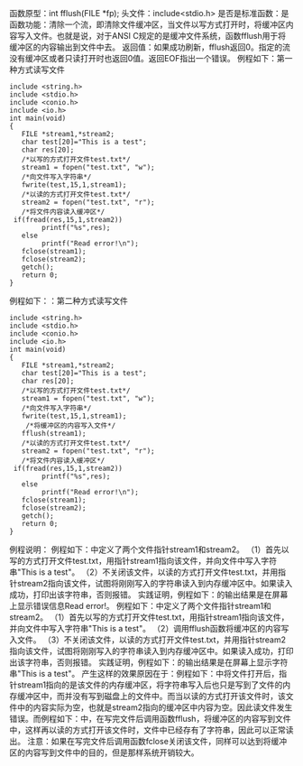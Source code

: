 函数原型：int fflush(FILE *fp);
头文件：include<stdio.h>
是否是标准函数：是
函数功能：清除一个流，即清除文件缓冲区，当文件以写方式打开时，将缓冲区内容写入文件。也就是说，对于ANSI C规定的是缓冲文件系统，函数fflush用于将缓冲区的内容输出到文件中去。
返回值：如果成功刷新，fflush返回0。指定的流没有缓冲区或者只读打开时也返回0值。返回EOF指出一个错误。
例程如下：第一种方式读写文件 
```  
include <string.h>
include <stdio.h>
include <conio.h>
include <io.h>
int main(void)
{
   FILE *stream1,*stream2;
   char test[20]="This is a test";
   char res[20];
   /*以写的方式打开文件test.txt*/
   stream1 = fopen("test.txt", "w");
   /*向文件写入字符串*/
   fwrite(test,15,1,stream1);
   /*以读的方式打开文件test.txt*/
   stream2 = fopen("test.txt", "r");
   /*将文件内容读入缓冲区*/
 if(fread(res,15,1,stream2))
        printf("%s",res);
   else
        printf("Read error!\n");
   fclose(stream1);
   fclose(stream2);
   getch();
   return 0;
}
```
例程如下：：第二种方式读写文件
```  
include <string.h>
include <stdio.h>
include <conio.h>
include <io.h>
int main(void)
{
   FILE *stream1,*stream2;
   char test[20]="This is a test";
   char res[20];
   /*以写的方式打开文件test.txt*/
   stream1 = fopen("test.txt", "w");
   /*向文件写入字符串*/
   fwrite(test,15,1,stream1);
	/*将缓冲区的内容写入文件*/
   fflush(stream1);
   /*以读的方式打开文件test.txt*/
   stream2 = fopen("test.txt", "r");
   /*将文件内容读入缓冲区*/
 if(fread(res,15,1,stream2))
        printf("%s",res);
   else
        printf("Read error!\n");
   fclose(stream1);
   fclose(stream2);
   getch();
   return 0;
}
```
例程说明：
例程如下：中定义了两个文件指针stream1和stream2。
（1）首先以写的方式打开文件test.txt，用指针stream1指向该文件，并向文件中写入字符串"This is a test"。
（2）不关闭该文件，以读的方式打开文件test.txt，并用指针stream2指向该文件，试图将刚刚写入的字符串读入到内存缓冲区中。如果读入成功，打印出该字符串，否则报错。
实践证明，例程如下：的输出结果是在屏幕上显示错误信息Read error!。
例程如下：中定义了两个文件指针stream1和stream2。
（1）首先以写的方式打开文件test.txt，用指针stream1指向该文件，并向文件中写入字符串"This is a test"。
（2）调用fflush函数将缓冲区的内容写入文件。
（3）不关闭该文件，以读的方式打开文件test.txt，并用指针stream2指向该文件，试图将刚刚写入的字符串读入到内存缓冲区中。如果读入成功，打印出该字符串，否则报错。
实践证明，例程如下：的输出结果是在屏幕上显示字符串"This is a test"。
产生这样的效果原因在于：例程如下：中将文件打开后，指针stream1指向的是该文件的内存缓冲区，将字符串写入后也只是写到了文件的内存缓冲区中，而并没有写到磁盘上的文件中。而当以读的方式打开该文件时，该文件中的内容实际为空，也就是stream2指向的缓冲区中内容为空。因此读文件发生错误。而例程如下：中，在写完文件后调用函数fflush，将缓冲区的内容写到文件中，这样再以读的方式打开该文件时，文件中已经存有了字符串，因此可以正常读出。
注意：如果在写完文件后调用函数fclose关闭该文件，同样可以达到将缓冲区的内容写到文件中的目的，但是那样系统开销较大。